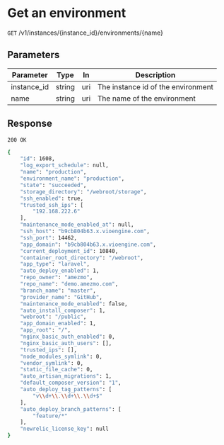 
# Get an environment

`GET` /v1/instances/{instance_id}/environments/{name}

## Parameters
Parameter     |  Type | In    | Description     
------------- | ------|------ |------------------
instance_id   |  string | uri  | The instance id of the environment
name          |  string | uri | The name of the environment


## Response

`200 OK`

```bash
{
    "id": 1608,
    "log_export_schedule": null,
    "name": "production",
    "environment_name": "production",
    "state": "succeeded",
    "storage_directory": "/webroot/storage",
    "ssh_enabled": true,
    "trusted_ssh_ips": [
        "192.168.222.6"
    ],
    "maintenance_mode_enabled_at": null,
    "ssh_host": "b9cb804b63.x.vioengine.com",
    "ssh_port": 14462,
    "app_domain": "b9cb804b63.x.vioengine.com",
    "current_deployment_id": 10840,
    "container_root_directory": "/webroot",
    "app_type": "laravel",
    "auto_deploy_enabled": 1,
    "repo_owner": "amezmo",
    "repo_name": "demo.amezmo.com",
    "branch_name": "master",
    "provider_name": "GitHub",
    "maintenance_mode_enabled": false,
    "auto_install_composer": 1,
    "webroot": "/public",
    "app_domain_enabled": 1,
    "app_root": "/",
    "nginx_basic_auth_enabled": 0,
    "nginx_basic_auth_users": [],
    "trusted_ips": [],
    "node_modules_symlink": 0,
    "vendor_symlink": 0,
    "static_file_cache": 0,
    "auto_artisan_migrations": 1,
    "default_composer_version": "1",
    "auto_deploy_tag_patterns": [
        "v\\d+\\.\\d+\\.\\d+$"
    ],
    "auto_deploy_branch_patterns": [
        "feature/*"
    ],
    "newrelic_license_key": null
}
```
